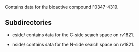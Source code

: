 Contains data for the bioactive compound F0347-4319.

## Subdirectories

- cside/ contains data for the C-side search space on rv1821.

- nside/ contains data for the N-side search space on rv1821.

